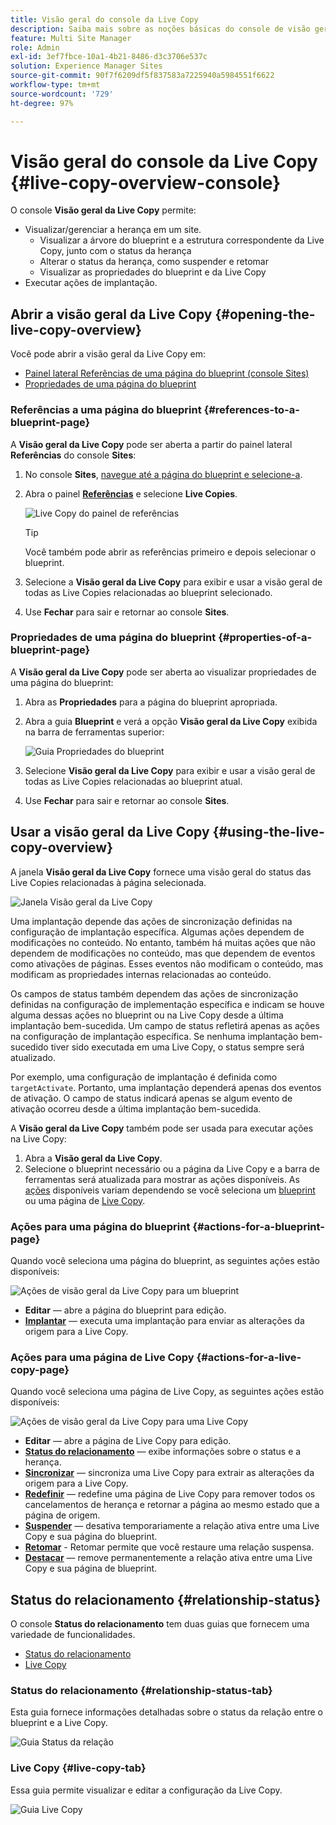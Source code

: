 ```yaml
---
title: Visão geral do console da Live Copy
description: Saiba mais sobre as noções básicas do console de visão geral da Live Copy para entender rapidamente o status de suas Live Copies e sincronizar o conteúdo.
feature: Multi Site Manager
role: Admin
exl-id: 3ef7fbce-10a1-4b21-8486-d3c3706e537c
solution: Experience Manager Sites
source-git-commit: 90f7f6209df5f837583a7225940a5984551f6622
workflow-type: tm+mt
source-wordcount: '729'
ht-degree: 97%

---
```


# Visão geral do console da Live Copy {#live-copy-overview-console}

O console **Visão geral da Live Copy** permite:

* Visualizar/gerenciar a herança em um site.
   * Visualizar a árvore do blueprint e a estrutura correspondente da Live Copy, junto com o status da herança
   * Alterar o status da herança, como suspender e retomar
   * Visualizar as propriedades do blueprint e da Live Copy
* Executar ações de implantação.

## Abrir a visão geral da Live Copy {#opening-the-live-copy-overview}

Você pode abrir a visão geral da Live Copy em:

* [Painel lateral Referências de uma página do blueprint (console Sites)](#opening-live-copy-overview-references-for-a-blueprint-page)
* [Propriedades de uma página do blueprint](#opening-live-copy-overview-properties-of-a-blueprint-page)

### Referências a uma página do blueprint {#references-to-a-blueprint-page}

A **Visão geral da Live Copy** pode ser aberta a partir do painel lateral **Referências** do console **Sites**:

1. No console **Sites**, [navegue até a página do blueprint e selecione-a](/help/sites-cloud/authoring/basic-handling.md#viewing-and-selecting-resources).
1. Abra o painel **[Referências](/help/sites-cloud/authoring/basic-handling.md#references)** e selecione **Live Copies**.

   ![Live Copy do painel de referências](../assets/live-copy-references.png)

   >[!TIP]
   >
   >Você também pode abrir as referências primeiro e depois selecionar o blueprint.

1. Selecione a **Visão geral da Live Copy** para exibir e usar a visão geral de todas as Live Copies relacionadas ao blueprint selecionado.
1. Use **Fechar** para sair e retornar ao console **Sites**.

### Propriedades de uma página do blueprint {#properties-of-a-blueprint-page}

A **Visão geral da Live Copy** pode ser aberta ao visualizar propriedades de uma página do blueprint:

1. Abra as **Propriedades** para a página do blueprint apropriada.
1. Abra a guia **Blueprint** e verá a opção **Visão geral da Live Copy** exibida na barra de ferramentas superior:

   ![Guia Propriedades do blueprint](../assets/live-copy-blueprint-tab.png)

1. Selecione **Visão geral da Live Copy** para exibir e usar a visão geral de todas as Live Copies relacionadas ao blueprint atual.

1. Use **Fechar** para sair e retornar ao console **Sites**.

## Usar a visão geral da Live Copy {#using-the-live-copy-overview}

A janela **Visão geral da Live Copy** fornece uma visão geral do status das Live Copies relacionadas à página selecionada.

![Janela Visão geral da Live Copy](../assets/live-copy-overview.png)

Uma implantação depende das ações de sincronização definidas na configuração de implantação específica. Algumas ações dependem de modificações no conteúdo. No entanto, também há muitas ações que não dependem de modificações no conteúdo, mas que dependem de eventos como ativações de páginas. Esses eventos não modificam o conteúdo, mas modificam as propriedades internas relacionadas ao conteúdo.

Os campos de status também dependem das ações de sincronização definidas na configuração de implementação específica e indicam se houve alguma dessas ações no blueprint ou na Live Copy desde a última implantação bem-sucedida. Um campo de status refletirá apenas as ações na configuração de implantação específica. Se nenhuma implantação bem-sucedido tiver sido executada em uma Live Copy, o status sempre será atualizado.

Por exemplo, uma configuração de implantação é definida como `targetActivate`. Portanto, uma implantação dependerá apenas dos eventos de ativação. O campo de status indicará apenas se algum evento de ativação ocorreu desde a última implantação bem-sucedida.

A **Visão geral da Live Copy** também pode ser usada para executar ações na Live Copy:

1. Abra a **Visão geral da Live Copy**. 
1. Selecione o blueprint necessário ou a página da Live Copy e a barra de ferramentas será atualizada para mostrar as ações disponíveis. As [ações](overview.md#terms-used) disponíveis variam dependendo se você seleciona um [blueprint](#actions-for-a-blueprint-page) ou uma página de [Live Copy](#actions-for-a-live-copy-page).

### Ações para uma página do blueprint {#actions-for-a-blueprint-page}

Quando você seleciona uma página do blueprint, as seguintes ações estão disponíveis:

![Ações de visão geral da Live Copy para um blueprint](../assets/live-copy-overview-actions-blueprint.png)

* **Editar** — abre a página do blueprint para edição.
* **[Implantar](overview.md#rollout-and-synchronize)** — executa uma implantação para enviar as alterações da origem para a Live Copy.

### Ações para uma página de Live Copy {#actions-for-a-live-copy-page}

Quando você seleciona uma página de Live Copy, as seguintes ações estão disponíveis:

![Ações de visão geral da Live Copy para uma Live Copy](../assets/live-copy-overview-actions.png)

* **Editar** — abre a página de Live Copy para edição.
* **[Status do relacionamento](#relationship-status)** — exibe informações sobre o status e a herança.
* **[Sincronizar](overview.md#rollout-and-synchronize)** — sincroniza uma Live Copy para extrair as alterações da origem para a Live Copy.
* **[Redefinir](creating-live-copies.md#resetting-a-live-copy-page)** — redefine uma página de Live Copy para remover todos os cancelamentos de herança e retornar a página ao mesmo estado que a página de origem.
* **[Suspender](overview.md#suspending-and-cancelling-inheritance-and-synchronization)** — desativa temporariamente a relação ativa entre uma Live Copy e sua página do blueprint.
* **[Retomar](creating-live-copies.md#resuming-inheritance-for-a-page)** - Retomar permite que você restaure uma relação suspensa.
* **[Destacar](overview.md#detaching-a-live-copy)** — remove permanentemente a relação ativa entre uma Live Copy e sua página de blueprint.

## Status do relacionamento {#relationship-status}

O console **Status do relacionamento** tem duas guias que fornecem uma variedade de funcionalidades.

* [Status do relacionamento](#relationship-status-tab)
* [Live Copy ](#live-copy-tab)

### Status do relacionamento {#relationship-status-tab}

Esta guia fornece informações detalhadas sobre o status da relação entre o blueprint e a Live Copy.

![Guia Status da relação](../assets/live-copy-relationship-status.png)

### Live Copy  {#live-copy-tab}

Essa guia permite visualizar e editar a configuração da Live Copy.

![Guia Live Copy](../assets/live-copy-relationship-status-live-copy.png)
